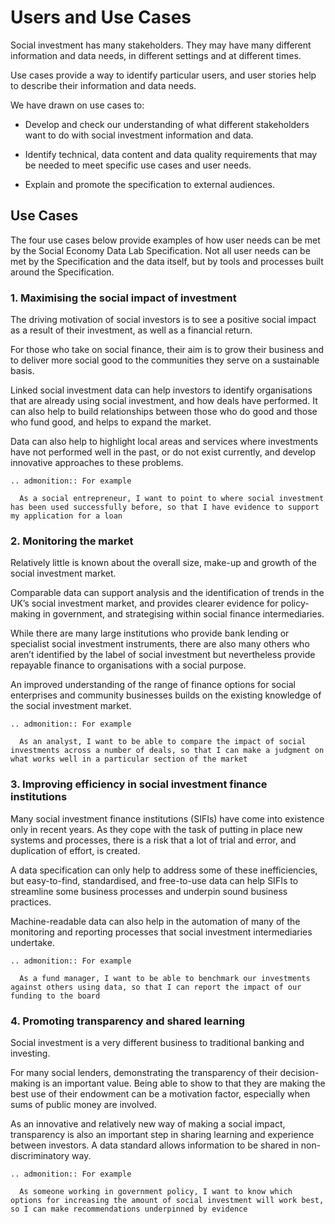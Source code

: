 # Users and Use Cases

Social investment has many stakeholders. They may have many different information and data needs, in different settings and at different times.

Use cases provide a way to identify particular users, and user stories help to describe their information and data needs.

We have drawn on use cases to:

* Develop and check our understanding of what different stakeholders want to do with social investment information and data.

* Identify technical, data content and data quality requirements that may be needed to meet specific use cases and user needs.

* Explain and promote the specification to external audiences.

## Use Cases

The four use cases below provide examples of how user needs can be met by the Social Economy Data Lab Specification. Not all user needs can be met by the Specification and the data itself, but by tools and processes built around the Specification.

### 1. Maximising the social impact of investment

The driving motivation of social investors is to see a positive social impact as a result of their investment, as well as a financial return.

For those who take on social finance, their aim is to grow their business and to deliver more social good to the communities they serve on a sustainable basis.

Linked social investment data can help investors to identify organisations that are already using social investment, and how deals have performed. It can also help to build relationships between those who do good and those who fund good, and helps to expand the market.

Data can also help to highlight local areas and services where investments have not performed well in the past, or do not exist currently, and develop innovative approaches to these problems.

```eval_rst
.. admonition:: For example

  As a social entrepreneur, I want to point to where social investment has been used successfully before, so that I have evidence to support my application for a loan
```

### 2. Monitoring the market

Relatively little is known about the overall size, make-up and growth of the social investment market.

Comparable data can support analysis and the identification of trends in the UK’s social investment market, and provides clearer evidence for policy-making in government, and strategising within social finance intermediaries.

While there are many large institutions who provide bank lending or specialist social investment instruments, there are also many others who aren’t identified by the label of social investment but nevertheless provide repayable finance to organisations with a social purpose.

An improved understanding of the range of finance options for social enterprises and community businesses builds on the existing knowledge of the social investment market.

```eval_rst
.. admonition:: For example

  As an analyst, I want to be able to compare the impact of social investments across a number of deals, so that I can make a judgment on what works well in a particular section of the market
```

### 3. Improving efficiency in social investment finance institutions

Many social investment finance institutions (SIFIs) have come into existence only in recent years. As they cope with the task of putting in place new systems and processes, there is a risk that a lot of trial and error, and duplication of effort, is created.

A data specification can only help to address some of these inefficiencies, but easy-to-find, standardised, and free-to-use data can help SIFIs to streamline some business processes and underpin sound business practices.

Machine-readable data can also help in the automation of many of the monitoring and reporting processes that social investment intermediaries undertake.

```eval_rst
.. admonition:: For example

  As a fund manager, I want to be able to benchmark our investments against others using data, so that I can report the impact of our funding to the board
```

### 4. Promoting transparency and shared learning

Social investment is a very different business to traditional banking and investing.

For many social lenders, demonstrating the transparency of their decision-making is an important value. Being able to show to that they are making the best use of their endowment can be a motivation factor, especially when sums of public money are involved.

As an innovative and relatively new way of making a social impact, transparency is also an important step in sharing learning and experience between investors. A data standard allows information to be shared in non-discriminatory way.

```eval_rst
.. admonition:: For example

  As someone working in government policy, I want to know which options for increasing the amount of social investment will work best, so I can make recommendations underpinned by evidence
```
